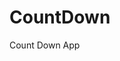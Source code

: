 # CountDown
 Count Down App
   
       
                                 
                      
          
     
   
